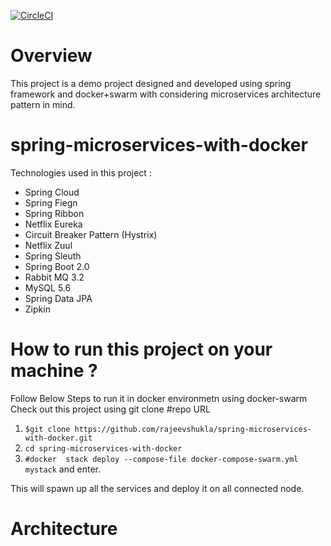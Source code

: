 [![CircleCI](https://circleci.com/gh/rajeevshukla/spring-microservices-with-docker/tree/master.svg?style=svg)](https://circleci.com/gh/rajeevshukla/spring-microservices-with-docker/tree/master)

# Overview 
This project is a demo project designed and developed using spring framework and docker+swarm with considering microservices architecture  pattern in mind. 

# spring-microservices-with-docker
  Technologies used in this project : <br>
 - Spring Cloud <br>
 - Spring Fiegn <br>
 - Spring Ribbon <br>
 - Netflix Eureka<br>
 - Circuit Breaker Pattern (Hystrix)<br>
 - Netflix Zuul <br>
 - Spring Sleuth<br>
 - Spring Boot 2.0 <br>
 - Rabbit MQ 3.2
 - MySQL 5.6
 - Spring Data JPA 
 - Zipkin
 
# How to run this project on your machine ? 
 Follow Below Steps to run it in docker environmetn using docker-swarm 
 Check out this project using git clone #repo URL
 1. `$git clone https://github.com/rajeevshukla/spring-microservices-with-docker.git` 
2. `cd spring-microservices-with-docker`
3. `#docker  stack deploy --compose-file docker-compose-swarm.yml mystack` and enter. 

This will spawn up all the services and deploy it on all connected node.  

# Architecture 


